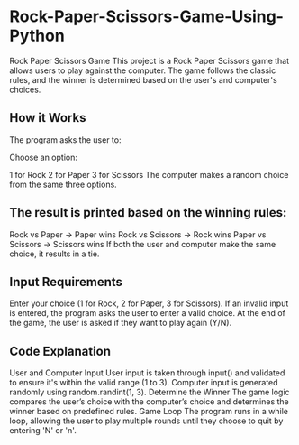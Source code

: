 # Rock-Paper-Scissors-Game-Using-Python
Rock Paper Scissors Game
This project is a Rock Paper Scissors game that allows users to play against the computer. The game follows the classic rules, and the winner is determined based on the user's and computer's choices.

## How it Works
The program asks the user to:

Choose an option:

1 for Rock
2 for Paper
3 for Scissors
The computer makes a random choice from the same three options.

## The result is printed based on the winning rules:

Rock vs Paper → Paper wins
Rock vs Scissors → Rock wins
Paper vs Scissors → Scissors wins
If both the user and computer make the same choice, it results in a tie.

## Input Requirements
Enter your choice (1 for Rock, 2 for Paper, 3 for Scissors).
If an invalid input is entered, the program asks the user to enter a valid choice.
At the end of the game, the user is asked if they want to play again (Y/N).

## Code Explanation
User and Computer Input
User input is taken through input() and validated to ensure it's within the valid range (1 to 3).
Computer input is generated randomly using random.randint(1, 3).
Determine the Winner
The game logic compares the user’s choice with the computer’s choice and determines the winner based on predefined rules.
Game Loop
The program runs in a while loop, allowing the user to play multiple rounds until they choose to quit by entering 'N' or 'n'.

